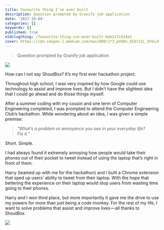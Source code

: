 ```yaml
---
title: Favourite thing I’ve ever built
description: Question prompted by Granify job application
date: '2017-10-04'
categories: []
keywords: []
published: true
oldslugthing: /favourite-thing-ive-ever-built-bde117c634e2
cover: https://cdn-images-1.medium.com/max/800/1*3_pVQ9n_GCOr21L_hhVuJQ.png
---
```


> Question prompted by Granify job application

![](https://cdn-images-1.medium.com/max/800/1*3_pVQ9n_GCOr21L_hhVuJQ.png)

How can I not say ShoutBox? It’s my first ever hackathon project.

Throughout high school, I was very inspired by how Google could use technology to assist and improve lives. But I didn’t have the slightest idea that I could go ahead and do those things myself.

After a summer coding with my cousin and one term of Computer Engineering completed, I was prompted to attend the Computer Engineering Club’s hackathon. While wondering about an idea, I was given a simple premise:

> _“What’s a problem or annoyance you see in your everyday life? Fix it.”_

Short. Simple.

I had always found it extremely annoying how people would take their phones out of their pocket to tweet instead of using the laptop that’s right in front of them.

Harry (teamed up with me for the hackathon) and I built a Chrome extension that sped up users’ ability to tweet from their laptop. With the hope that bettering the experience on their laptop would stop users from wasting time going to their phones.

Harry and I won third place, but more importantly it gave me the drive to use my powers for more than just being a code monkey. For the rest of my life, I want to solve problems that assist and improve lives — all thanks to ShoutBox.

![](https://cdn-images-1.medium.com/max/800/0*l7XLh6RV-kFx7bsA.)